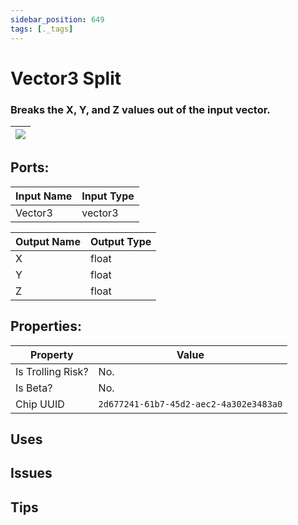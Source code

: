 ```yaml
---
sidebar_position: 649
tags: [._tags]
---
```


# Vector3 Split


### Breaks the X, Y, and Z values out of the input vector.

| ![](https://images-ext-2.discordapp.net/external/MPmIaQzlEPmgGWlgi-WxBBXt0Bjv_zWPkg1y1f_sy3s/https/www.recroomcircuits.com/image/circuit/absolute-value?width=206&height=108) |
|-----|

## Ports:

| Input Name | Input Type |
|-----------|-----------|
| Vector3 | vector3 |

| Output Name | Output Type |
|-----------|-----------|
| X | float |
| Y | float |
| Z | float |

## Properties:

| Property  | Value |
|-------------------|-----------|
| Is Trolling Risk? | No. |
| Is Beta? | No. |
| Chip UUID | `2d677241-61b7-45d2-aec2-4a302e3483a0` |

## Uses

## Issues

## Tips